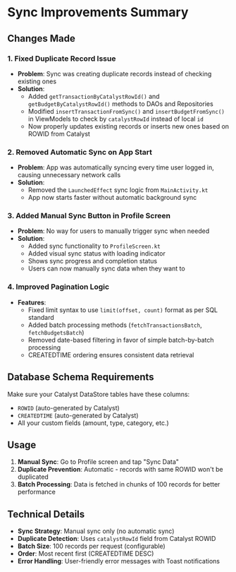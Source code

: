 # Sync Improvements Summary

## Changes Made

### 1. Fixed Duplicate Record Issue
- **Problem**: Sync was creating duplicate records instead of checking existing ones
- **Solution**: 
  - Added `getTransactionByCatalystRowId()` and `getBudgetByCatalystRowId()` methods to DAOs and Repositories
  - Modified `insertTransactionFromSync()` and `insertBudgetFromSync()` in ViewModels to check by `catalystRowId` instead of local `id`
  - Now properly updates existing records or inserts new ones based on ROWID from Catalyst

### 2. Removed Automatic Sync on App Start
- **Problem**: App was automatically syncing every time user logged in, causing unnecessary network calls
- **Solution**: 
  - Removed the `LaunchedEffect` sync logic from `MainActivity.kt`
  - App now starts faster without automatic background sync

### 3. Added Manual Sync Button in Profile Screen
- **Problem**: No way for users to manually trigger sync when needed
- **Solution**:
  - Added sync functionality to `ProfileScreen.kt`
  - Added visual sync status with loading indicator
  - Shows sync progress and completion status
  - Users can now manually sync data when they want to

### 4. Improved Pagination Logic
- **Features**:
  - Fixed limit syntax to use `limit(offset, count)` format as per SQL standard
  - Added batch processing methods (`fetchTransactionsBatch`, `fetchBudgetsBatch`)
  - Removed date-based filtering in favor of simple batch-by-batch processing
  - CREATEDTIME ordering ensures consistent data retrieval

## Database Schema Requirements

Make sure your Catalyst DataStore tables have these columns:
- `ROWID` (auto-generated by Catalyst)
- `CREATEDTIME` (auto-generated by Catalyst)
- All your custom fields (amount, type, category, etc.)

## Usage

1. **Manual Sync**: Go to Profile screen and tap "Sync Data"
2. **Duplicate Prevention**: Automatic - records with same ROWID won't be duplicated
3. **Batch Processing**: Data is fetched in chunks of 100 records for better performance

## Technical Details

- **Sync Strategy**: Manual sync only (no automatic sync)
- **Duplicate Detection**: Uses `catalystRowId` field from Catalyst ROWID
- **Batch Size**: 100 records per request (configurable)
- **Order**: Most recent first (CREATEDTIME DESC)
- **Error Handling**: User-friendly error messages with Toast notifications
